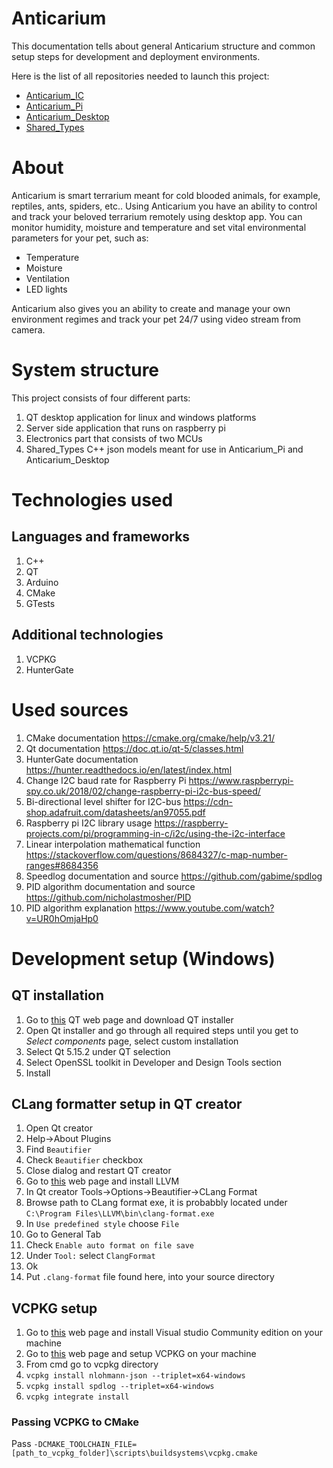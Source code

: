 # Anticarium

This documentation tells about general Anticarium structure and common setup steps for development and deployment environments.

Here is the list of all repositories needed to launch this project:
- [Anticarium_IC](https://github.com/Anticarium/Anticarium_IC)
- [Anticarium_Pi](https://github.com/Anticarium/Anticarium_Pi)
- [Anticarium_Desktop](https://github.com/Anticarium/Anticarium_Desktop)
- [Shared_Types](https://github.com/Anticarium/Shared_Types)

# About 
Anticarium is smart terrarium meant for cold blooded animals, for example, reptiles, ants, spiders, etc.. Using Anticarium you have an ability to control and track your beloved terrarium remotely using desktop app.
You can monitor humidity, moisture and temperature and set vital environmental parameters for your pet, such as:
- Temperature
- Moisture
- Ventilation
- LED lights

Anticarium also gives you an ability to create and manage your own environment regimes and track your pet 24/7 using video stream from camera.

# System structure
This project consists of four different parts:
1. QT desktop application for linux and windows platforms
2. Server side application that runs on raspberry pi
3. Electronics part that consists of two MCUs
4. Shared_Types C++ json models meant for use in Anticarium_Pi and Anticarium_Desktop

# Technologies used
## Languages and frameworks
1. C++
2. QT
3. Arduino
4. CMake
5. GTests
## Additional technologies
1. VCPKG
2. HunterGate

# Used sources
1. CMake documentation https://cmake.org/cmake/help/v3.21/
2. Qt documentation https://doc.qt.io/qt-5/classes.html
3. HunterGate documentation https://hunter.readthedocs.io/en/latest/index.html
4. Change I2C baud rate for Raspberry Pi https://www.raspberrypi-spy.co.uk/2018/02/change-raspberry-pi-i2c-bus-speed/
5. Bi-directional level shifter for I2C-bus https://cdn-shop.adafruit.com/datasheets/an97055.pdf
6. Raspberry pi I2C library usage https://raspberry-projects.com/pi/programming-in-c/i2c/using-the-i2c-interface
7. Linear interpolation mathematical function https://stackoverflow.com/questions/8684327/c-map-number-ranges#8684356
8. Speedlog documentation and source https://github.com/gabime/spdlog
9. PID algorithm documentation and source https://github.com/nicholastmosher/PID
10. PID algorithm explanation https://www.youtube.com/watch?v=UR0hOmjaHp0

# Development setup (Windows)

## QT installation
1. Go to [this](https://www.qt.io/download-qt-installer?hsCtaTracking=99d9dd4f-5681-48d2-b096-470725510d34%7C074ddad0-fdef-4e53-8aa8-5e8a876d6ab4) QT web page and download QT installer
2. Open Qt installer and go through all required steps until you get to _Select components_ page, select custom installation
3. Select Qt 5.15.2 under QT selection
4. Select OpenSSL toolkit in Developer and Design Tools section
5. Install

## CLang formatter setup in QT creator
1. Open Qt creator
2. Help->About Plugins
3. Find `Beautifier`
4. Check `Beautifier` checkbox
5. Close dialog and restart QT creator
6. Go to [this](https://llvm.org/builds/) web page and install LLVM
7. In Qt creator Tools->Options->Beautifier->CLang Format
8. Browse path to CLang format exe, it is probabbly located under `C:\Program Files\LLVM\bin\clang-format.exe`
9. In `Use predefined style` choose `File`
10. Go to General Tab
11. Check `Enable auto format on file save`
12. Under `Tool:` select `ClangFormat`
13. Ok
14. Put `.clang-format` file found here, into your source directory

## VCPKG setup
1. Go to [this](https://visualstudio.microsoft.com/downloads/) web page and install Visual studio Community edition on your machine
2. Go to [this](https://vcpkg.io/en/getting-started.html) web page and setup VCPKG on your machine
3. From cmd go to vcpkg directory
4. `vcpkg install nlohmann-json --triplet=x64-windows`
5. `vcpkg install spdlog --triplet=x64-windows`
6. `vcpkg integrate install`

### Passing VCPKG to CMake
Pass `-DCMAKE_TOOLCHAIN_FILE=[path_to_vcpkg_folder]\scripts\buildsystems\vcpkg.cmake`

